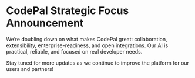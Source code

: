 # CodePal Strategic Focus Announcement

We’re doubling down on what makes CodePal great: collaboration, extensibility, enterprise-readiness, and open integrations. Our AI is practical, reliable, and focused on real developer needs.

Stay tuned for more updates as we continue to improve the platform for our users and partners! 